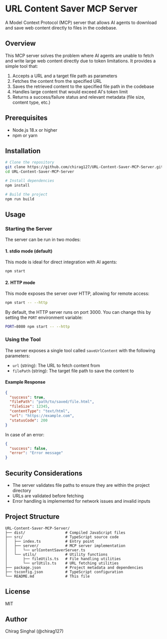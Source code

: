 # URL Content Saver MCP Server

A Model Context Protocol (MCP) server that allows AI agents to download and save web content directly to files in the codebase.

## Overview

This MCP server solves the problem where AI agents are unable to fetch and write large web content directly due to token limitations. It provides a simple tool that:

1. Accepts a URL and a target file path as parameters
2. Fetches the content from the specified URL
3. Saves the retrieved content to the specified file path in the codebase
4. Handles large content that would exceed AI's token limit
5. Returns a success/failure status and relevant metadata (file size, content type, etc.)

## Prerequisites

- Node.js 18.x or higher
- npm or yarn

## Installation

```bash
# Clone the repository
git clone https://github.com/chirag127/URL-Content-Saver-MCP-Server.git
cd URL-Content-Saver-MCP-Server

# Install dependencies
npm install

# Build the project
npm run build
```

## Usage

### Starting the Server

The server can be run in two modes:

#### 1. stdio mode (default)

This mode is ideal for direct integration with AI agents:

```bash
npm start
```

#### 2. HTTP mode

This mode exposes the server over HTTP, allowing for remote access:

```bash
npm start -- --http
```

By default, the HTTP server runs on port 3000. You can change this by setting the `PORT` environment variable:

```bash
PORT=8080 npm start -- --http
```

### Using the Tool

The server exposes a single tool called `saveUrlContent` with the following parameters:

- `url` (string): The URL to fetch content from
- `filePath` (string): The target file path to save the content to

#### Example Response

```json
{
  "success": true,
  "filePath": "path/to/saved/file.html",
  "fileSize": 12345,
  "contentType": "text/html",
  "url": "https://example.com",
  "statusCode": 200
}
```

In case of an error:

```json
{
  "success": false,
  "error": "Error message"
}
```

## Security Considerations

- The server validates file paths to ensure they are within the project directory
- URLs are validated before fetching
- Error handling is implemented for network issues and invalid inputs

## Project Structure

```
URL-Content-Saver-MCP-Server/
├── dist/                  # Compiled JavaScript files
├── src/                   # TypeScript source code
│   ├── index.ts           # Entry point
│   ├── server/            # MCP server implementation
│   │   └── urlContentSaverServer.ts
│   └── utils/             # Utility functions
│       ├── fileUtils.ts   # File handling utilities
│       └── urlUtils.ts    # URL fetching utilities
├── package.json           # Project metadata and dependencies
├── tsconfig.json          # TypeScript configuration
└── README.md              # This file
```

## License

MIT

## Author

Chirag Singhal (@chirag127)
